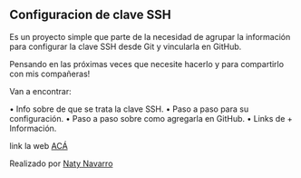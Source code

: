 ## Configuracion de clave SSH

Es un proyecto simple que parte de la necesidad de agrupar la información para configurar la clave SSH desde Git y vincularla en GitHub.

Pensando en las próximas veces que necesite hacerlo y para compartirlo con mis compañeras!

Van a encontrar:

• Info sobre de que se trata la clave SSH.
• Paso a paso para su configuración.
• Paso a paso sobre como agregarla en GitHub.
• Links de + Información.

link la web [ACÁ](https://nataliasoledadnavarro.github.io/Configuracion-clave-SSH/)

Realizado por [Naty Navarro](https://www.linkedin.com/in/nataliasoledadnavarro)
